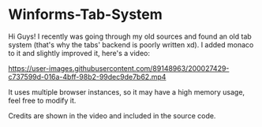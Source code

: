 # Winforms-Tab-System
Hi Guys!  I recently was going through my old sources and found an old tab system (that's why the tabs' backend is poorly written xd). I added monaco to it and slightly improved it, here's a video:

https://user-images.githubusercontent.com/89148963/200027429-c737599d-016a-4bff-98b2-99dec9de7b62.mp4

It uses multiple browser instances, so it may have a high memory usage, feel free to modify it.

Credits are shown in the video and included in the source code.
